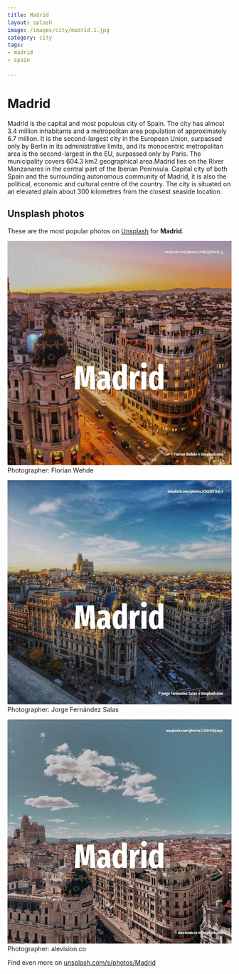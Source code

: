 ```yaml
---
title: Madrid
layout: splash
image: /images/city/madrid.1.jpg
category: city
tags:
- madrid
- spain

---
```

# Madrid

Madrid  is the capital and most populous city of Spain.
The city has almost 3.4 million inhabitants and a metropolitan area population of approximately 6.7 
million.
It is the second-largest city in the European Union, surpassed only by Berlin in its administrative 
limits, and its monocentric metropolitan area is the second-largest in the EU, surpassed only by 
Paris.
The municipality covers 604.3 km2  geographical area.Madrid lies on the River Manzanares in the 
central part of the Iberian Peninsula.
Capital city of both Spain  and the surrounding autonomous community of Madrid, it is also the 
political, economic and cultural centre of the country.
The city is situated on an elevated plain about 300 kilometres  from the closest seaside location.

 
## Unsplash photos
These are the most popular photos on [Unsplash](https://unsplash.com) for **Madrid**.
 
![Madrid](/images/city/madrid.1.jpg)
Photographer:  Florian Wehde
 
![Madrid](/images/city/madrid.2.jpg)
Photographer:  Jorge Fernández Salas
 
![Madrid](/images/city/madrid.3.jpg)
Photographer:  alevision.co
 
Find even more on [unsplash.com/s/photos/Madrid](https://unsplash.com/s/photos/Madrid)
 
